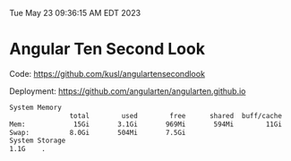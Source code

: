 Tue May 23 09:36:15 AM EDT 2023

# Angular Ten Second Look

Code: https://github.com/kusl/angulartensecondlook

Deployment: https://github.com/angularten/angularten.github.io

```bash
System Memory
               total        used        free      shared  buff/cache   available
Mem:            15Gi       3.1Gi       969Mi       594Mi        11Gi        11Gi
Swap:          8.0Gi       504Mi       7.5Gi
System Storage
1.1G	.
```
```bash
